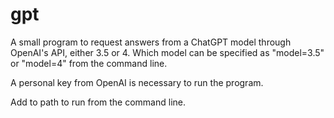 # gpt

A small program to request answers from a ChatGPT model through OpenAI's API, either 3.5 or 4. Which model can be specified as "model=3.5" or "model=4" from the command line.

A personal key from OpenAI is necessary to run the program.

Add to path to run from the command line.
